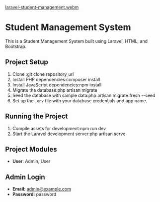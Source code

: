 

[laravel-student-management.webm](https://github.com/Sivan15/Student-Management-System/assets/135581930/ed87e651-c64a-42c3-90c1-d7232e976460)


# Student Management System

This is a Student Management System built using Laravel, HTML, and Bootstrap.

## Project Setup

1. Clone :git clone repository_url
2. Install PHP dependencies:composer install
3. Install JavaScript dependencies:npm install
4. Migrate the database:php artisan migrate
5. Seed the database with sample data:php artisan migrate:fresh --seed
6. Set up the `.env` file with your database credentials and app name.

## Running the Project

1. Compile assets for development:npm run dev
2. Start the Laravel development server:php artisan serve

## Project Modules

- **User**: Admin, User

## Admin Login

- **Email:** admin@example.com
- **Password:** password
